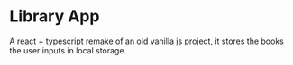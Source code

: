 # Library App

A react + typescript remake of an old vanilla js project, it stores the books the user inputs in local storage.
